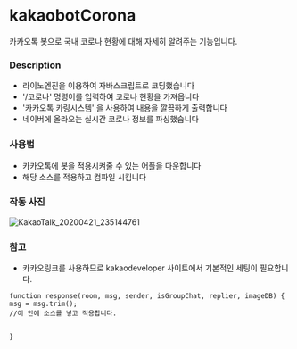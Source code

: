 # kakaobotCorona
카카오톡 봇으로 국내 코로나 현황에 대해 자세히 알려주는 기능입니다.

### Description
- 라이노엔진을 이용하여 자바스크립트로 코딩했습니다
- '/코로나' 명령어를 입력하여 코로나 현황을 가져옵니다
- '카카오톡 카링시스템' 을 사용하여 내용을 깔끔하게 출력합니다
- 네이버에 올라오는 실시간 코로나 정보를 파싱했습니다


### 사용법
- 카카오톡에 봇을 적용시켜줄 수 있는 어플을 다운합니다
- 해당 소스를 적용하고 컴파일 시킵니다

### 작동 사진
![KakaoTalk_20200421_235144761](https://user-images.githubusercontent.com/47922058/79881191-dded5480-842b-11ea-9cce-dfadbd2547ce.jpg)

### 참고
- 카카오링크를 사용하므로 kakaodeveloper 사이트에서 기본적인 세팅이 필요합니다.
```
function response(room, msg, sender, isGroupChat, replier, imageDB) {
msg = msg.trim();
//이 안에 소스를 넣고 적용합니다.


}
```
